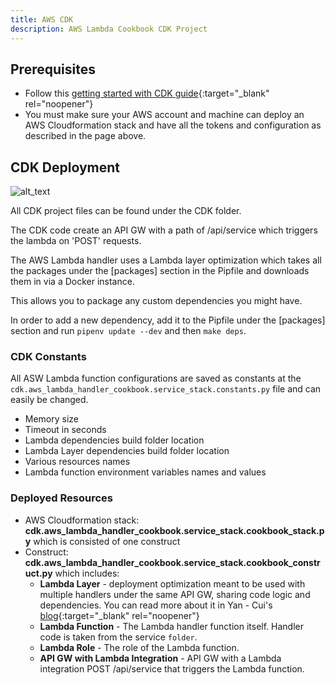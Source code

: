 ```yaml
---
title: AWS CDK
description: AWS Lambda Cookbook CDK Project
---
```

## **Prerequisites**
- Follow this [getting started with CDK guide](https://docs.aws.amazon.com/cdk/v1/guide/getting_started.html){:target="_blank" rel="noopener"}
- You must make sure your AWS account and machine can deploy an AWS Cloudformation stack and have all the tokens and configuration as described in the page above.



## **CDK Deployment**

<img alt="alt_text" src="../media/cdk.png" />

All CDK project files can be found under the CDK folder.

The CDK code create an API GW with a path of /api/service which triggers the lambda on 'POST' requests.

The AWS Lambda handler uses a Lambda layer optimization which takes all the packages under the [packages] section in the Pipfile and downloads them in via a Docker instance.

This allows you to package any custom dependencies you might have.

In order to add a new dependency, add it to the Pipfile under the [packages] section and run ``pipenv update --dev`` and then ``make deps``.

### **CDK Constants**
All ASW Lambda function configurations are saved as constants at the `cdk.aws_lambda_handler_cookbook.service_stack.constants.py` file and can easily be changed.

- Memory size
- Timeout in seconds
- Lambda dependencies build folder location
- Lambda Layer dependencies build folder location
- Various resources names
- Lambda function environment variables names and values

### **Deployed Resources**
- AWS Cloudformation stack: **cdk.aws_lambda_handler_cookbook.service_stack.cookbook_stack.py** which is consisted of one construct
- Construct: **cdk.aws_lambda_handler_cookbook.service_stack.cookbook_construct.py** which includes:
    * **Lambda Layer** - deployment optimization meant to be used with multiple handlers under the same API GW, sharing code logic and dependencies. You can read more about it in Yan - Cui's [blog](https://medium.com/theburningmonk-com/lambda-layer-not-a-package-manager-but-a-deployment-optimization-85ddcae40a96){:target="_blank" rel="noopener"}
    * **Lambda Function** - The Lambda handler function itself. Handler code is taken from the service `folder`.
    * **Lambda Role** - The role of the Lambda function.
    * **API GW with Lambda Integration** - API GW with a Lambda integration POST /api/service that triggers the Lambda function.
